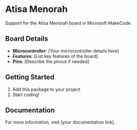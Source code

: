 # Atisa Menorah

Support for the Atisa Menorah board in Microsoft MakeCode.

## Board Details

- **Microcontroller**: [Your microcontroller details here]
- **Features**: [List key features of the board]
- **Pins**: [Describe the pinout if needed]

## Getting Started

1. Add this package to your project
2. Start coding!

## Documentation

For more information, visit [your documentation link].

